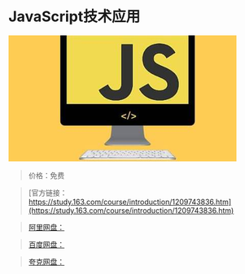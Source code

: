 # JavaScript技术应用

![img](../../../assets/study163/free/003e9fb6b3cd448e82364a3c17d4f9e9.jpg)

> 价格：免费

> [官方链接：https://study.163.com/course/introduction/1209743836.htm](https://study.163.com/course/introduction/1209743836.htm)

> [阿里网盘：]()

> [百度网盘：]()

> [夸克网盘：]()
